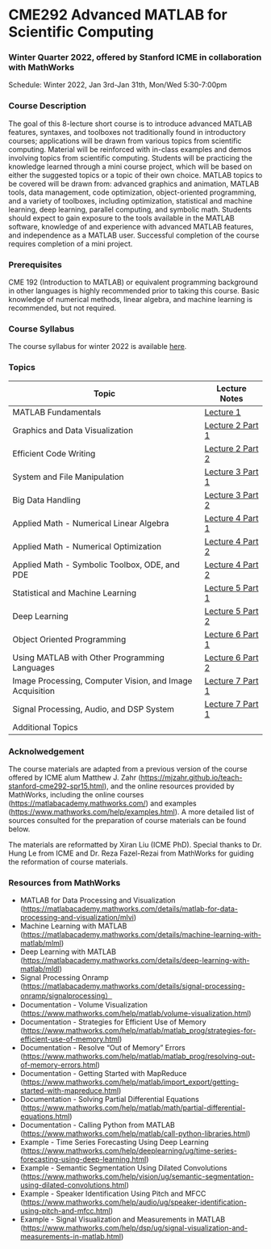 # CME292 Advanced MATLAB for Scientific Computing
### Winter Quarter 2022, offered by Stanford ICME in collaboration with MathWorks
Schedule: Winter 2022, Jan 3rd-Jan 31th, Mon/Wed 5:30-7:00pm 

### Course Description

The goal of this 8-lecture short course is to introduce advanced MATLAB features, syntaxes, and toolboxes not traditionally found in introductory courses; applications will be drawn from various topics from scientific computing. Material will be reinforced with in-class examples and demos involving topics from scientific computing. Students will be practicing the knowledge learned through a mini course project, which will be based on either the suggested topics or a topic of their own choice. MATLAB topics to be covered will be drawn from: advanced graphics and animation, MATLAB tools, data management, code optimization, object-oriented programming, and a variety of toolboxes, including optimization, statistical and machine learning, deep learning, parallel computing, and symbolic math. Students should expect to gain exposure to the tools available in the MATLAB software, knowledge of and experience with advanced MATLAB features, and independence as a MATLAB user. Successful completion of the course requires completion of a mini project.

### Prerequisites

CME 192 (Introduction to MATLAB) or equivalent programming background in other languages is highly recommended prior to taking this course. 
Basic knowledge of numerical methods, linear algebra, and machine learning is recommended, but not required.

### Course Syllabus
The course syllabus for winter 2022 is available [here](cme292-syllabus-winter22.pdf).

### Topics
| Topic | Lecture Notes |
| --- | --- |
| MATLAB Fundamentals | [Lecture 1](https://htmlpreview.github.io/?https://github.com/xr-cc/CME292_WI22/blob/7a330373374cd5a3a9228ef20a61cfcc6adb408a/CME292_lecture_notes/lec1/lec1.html) |
| Graphics and Data Visualization | [Lecture 2 Part 1](https://htmlpreview.github.io/?https://github.com/xr-cc/CME292_WI22/blob/ca281b4680b2731bf48d29baa402b930c4ca5c1a/CME292_lecture_notes/lec2/lec2_part1.html) |
| Efficient Code Writing | [Lecture 2 Part 2](https://htmlpreview.github.io/?https://github.com/xr-cc/CME292_WI22/blob/ca281b4680b2731bf48d29baa402b930c4ca5c1a/CME292_lecture_notes/lec2/lec2_part2.html) |
| System and File Manipulation | [Lecture 3 Part 1](https://htmlpreview.github.io/?https://github.com/xr-cc/CME292_WI22/blob/ca281b4680b2731bf48d29baa402b930c4ca5c1a/CME292_lecture_notes/lec3/lec3_part1.html) |
| Big Data Handling | [Lecture 3 Part 2](https://htmlpreview.github.io/?https://github.com/xr-cc/CME292_WI22/blob/ca281b4680b2731bf48d29baa402b930c4ca5c1a/CME292_lecture_notes/lec3/lec3_part2.html) |
| Applied Math - Numerical Linear Algebra | [Lecture 4 Part 1](https://htmlpreview.github.io/?https://github.com/xr-cc/CME292_WI22/blob/5fbc9325a6eb6e277f593124bee3834ffea1ff00/CME292_lecture_notes/lec4/lec4_part1.html) |
|  Applied Math - Numerical Optimization  | [Lecture 4 Part 2](https://htmlpreview.github.io/?https://github.com/xr-cc/CME292_WI22/blob/5fbc9325a6eb6e277f593124bee3834ffea1ff00/CME292_lecture_notes/lec4/lec4_part2.html) |
|  Applied Math - Symbolic Toolbox, ODE, and PDE  | [Lecture 4 Part 2](https://htmlpreview.github.io/?https://github.com/xr-cc/CME292_WI22/blob/5fbc9325a6eb6e277f593124bee3834ffea1ff00/CME292_lecture_notes/lec4/lec4_part2.html) |
| Statistical and Machine Learning | [Lecture 5 Part 1](https://htmlpreview.github.io/?https://github.com/xr-cc/CME292_WI22/blob/3e9f2b41e47c936ff23519acb24d42a182812c0a/CME292_lecture_notes/lec5/lec5_part1.html) |
| Deep Learning | [Lecture 5 Part 2](https://htmlpreview.github.io/?https://github.com/xr-cc/CME292_WI22/blob/3e9f2b41e47c936ff23519acb24d42a182812c0a/CME292_lecture_notes/lec5/lec5_part2.html) |
| Object Oriented Programming | [Lecture 6 Part 1](https://htmlpreview.github.io/?https://github.com/xr-cc/CME292_WI22/blob/adafbf6958594032b20a670dd5c653759a5634e2/CME292_lecture_notes/lec6/lec6_part1.html) |
| Using MATLAB with Other Programming Languages | [Lecture 6 Part 2](https://htmlpreview.github.io/?https://github.com/xr-cc/CME292_WI22/blob/adafbf6958594032b20a670dd5c653759a5634e2/CME292_lecture_notes/lec6/lec6_part2.html)  |
| Image Processing, Computer Vision, and Image Acquisition | [Lecture 7 Part 1](https://htmlpreview.github.io/?https://github.com/xr-cc/CME292_WI22/blob/adafbf6958594032b20a670dd5c653759a5634e2/CME292_lecture_notes/lec7/lec7_part1.html) |
| Signal Processing, Audio, and DSP System | [Lecture 7 Part 1](https://htmlpreview.github.io/?https://github.com/xr-cc/CME292_WI22/blob/adafbf6958594032b20a670dd5c653759a5634e2/CME292_lecture_notes/lec7/lec7_part2.html) |
| Additional Topics |  |

### Acknolwedgement

The course materials are adapted from a previous version of the course offered by ICME alum Matthew J. Zahr (https://mjzahr.github.io/teach-stanford-cme292-spr15.html), and the online resources provided by MathWorks, including the online courses (https://matlabacademy.mathworks.com/) and examples (https://www.mathworks.com/help/examples.html). A more detailed list of sources consulted for the preparation of course materials can be found below.

The materials are reformatted by Xiran Liu (ICME PhD). Special thanks to Dr. Hung Le from ICME and Dr. Reza Fazel-Rezai from MathWorks for guiding the reformation of course materials. 

### Resources from MathWorks
* MATLAB for Data Processing and Visualization (https://matlabacademy.mathworks.com/details/matlab-for-data-processing-and-visualization/mlvi)
* Machine Learning with MATLAB (https://matlabacademy.mathworks.com/details/machine-learning-with-matlab/mlml)
* Deep Learning with MATLAB (https://matlabacademy.mathworks.com/details/deep-learning-with-matlab/mldl)
* Signal Processing Onramp (https://matlabacademy.mathworks.com/details/signal-processing-onramp/signalprocessing）
* Documentation - Volume Visualization (https://www.mathworks.com/help/matlab/volume-visualization.html)
* Documentation - Strategies for Efficient Use of Memory (https://www.mathworks.com/help/matlab/matlab_prog/strategies-for-efficient-use-of-memory.html)
* Documentation - Resolve “Out of Memory” Errors (https://www.mathworks.com/help/matlab/matlab_prog/resolving-out-of-memory-errors.html)
* Documentation - Getting Started with MapReduce (https://www.mathworks.com/help/matlab/import_export/getting-started-with-mapreduce.html)
* Documentation - Solving Partial Differential Equations (https://www.mathworks.com/help/matlab/math/partial-differential-equations.html)
* Documentation - Calling Python from MATLAB (https://www.mathworks.com/help/matlab/call-python-libraries.html)
* Example - Time Series Forecasting Using Deep Learning (https://www.mathworks.com/help/deeplearning/ug/time-series-forecasting-using-deep-learning.html)
* Example - Semantic Segmentation Using Dilated Convolutions (https://www.mathworks.com/help/vision/ug/semantic-segmentation-using-dilated-convolutions.html)
* Example - Speaker Identification Using Pitch and MFCC (https://www.mathworks.com/help/audio/ug/speaker-identification-using-pitch-and-mfcc.html)
* Example - Signal Visualization and Measurements in MATLAB (https://www.mathworks.com/help/dsp/ug/signal-visualization-and-measurements-in-matlab.html)
